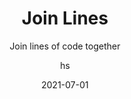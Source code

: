 ---
date: 2021-07-01
title: Join Lines
technologies: [java]
topics: [editing]
author: hs
subtitle: Join lines of code together
thumbnail: ./thumbnail.png
cardThumbnail: ./card.png
shortVideo:
  poster: ./tip.png
  url: https://youtu.be/tvt3swsbxVw
seealso:
- title: IntelliJ IDEA Help - Lines of code
  href: https://www.jetbrains.com/help/idea/working-with-source-code.html#editor_lines_code_blocks
leadin: |
  Place the caret on the line that you want to join a lower line too and press **⌃⇧J** (macOS), or **Ctrl+Shift+J** (Windows/Linux), to join lines of code.
 
---
